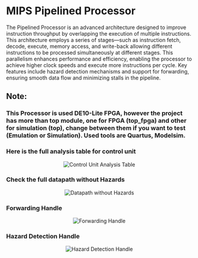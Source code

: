 # MIPS Pipelined Processor
The Pipelined Processor is an advanced architecture designed to improve instruction throughput by overlapping the execution of multiple instructions. This architecture employs a series of stages—such as instruction fetch, decode, execute, memory access, and write-back allowing different instructions to be processed simultaneously at different stages. This parallelism enhances performance and efficiency, enabling the processor to achieve higher clock speeds and execute more instructions per cycle. Key features include hazard detection mechanisms and support for forwarding, ensuring smooth data flow and minimizing stalls in the pipeline.

## Note:
### This Processor is used DE10-Lite FPGA, however the project has more than top module, one for FPGA (top_fpga) and other for simulation (top), change between them if you want to test (Emulation or Simulation).                                                                                               Used tools are Quartus, Modelsim.

### Here is the full analysis table for control unit
<div style="text-align: center;">
  <img src="https://github.com/user-attachments/assets/c5ba3dab-7b87-473f-ba60-36c881a562d0" alt="Control Unit Analysis Table">
</div>

### Check the full datapath without Hazards
<div style="text-align: center;">
  <img src="https://github.com/user-attachments/assets/5f9cf8c4-e9ed-4964-812b-b4f686602584" alt="Datapath without Hazards">
</div>

### Forwarding Handle
<div style="text-align: center;">
  <img src="https://github.com/user-attachments/assets/f319d125-ae26-48a7-a330-17fead41694f" alt="Forwarding Handle">
</div>

### Hazard Detection Handle
<div style="text-align: center;">
  <img src="https://github.com/user-attachments/assets/03a3c37a-d475-4281-ba70-8ee96a3f49bf" alt="Hazard Detection Handle">
</div>

